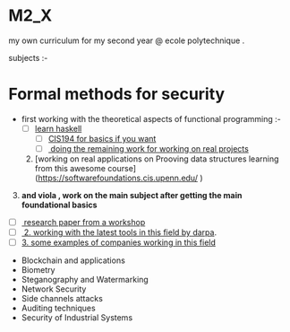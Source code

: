 # M2_X
my own curriculum for my second year @ ecole polytechnique . 



subjects :- 
# Formal methods for security
  - first working with the theoretical aspects of functional programming  :- 
      - [ ] [learn haskell](https://cis.upenn.edu/~cis552/current/schedule.html)
          - [ ] [CIS194 for basics if you want](https://www.seas.upenn.edu/~cis194/fall16/)
          - [ ] [ doing the remaining work for working on real projects](https://github.com/krispo/awesome-haskell)
      2. [working on real applications on Prooving data structures  learning from this awesome course] (https://softwarefoundations.cis.upenn.edu/ )

3. **and viola , work on the main subject after getting the main foundational basics**
 - [ ] [ research paper from a workshop](https://www.cs.ucsb.edu/~sherwood/pubs/NSF-15-formalsec.pdf) 
 - [ ] [ 2. working with the latest tools in this field by darpa]( https://docs.sel4.systems/GettingStarted.html).
- [ ] [3. some examples of companies working in this field ](https://github.com/ligurio/practical-fm)

- Blockchain and applications
- Biometry
- Steganography and Watermarking
- Network Security
- Side channels attacks
- Auditing techniques
- Security of Industrial Systems

